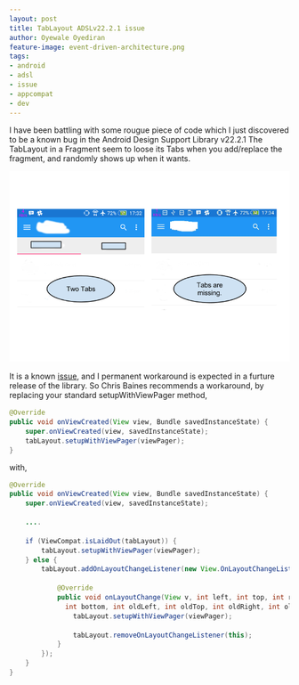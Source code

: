 ```yaml
---
layout: post
title: TabLayout ADSLv22.2.1 issue
author: Oyewale Oyediran
feature-image: event-driven-architecture.png
tags:
- android
- adsl
- issue
- appcompat
- dev
---
```


I have been battling with some rougue piece of code which I just discovered to be a known bug in the Android Design Support Library v22.2.1
The TabLayout in a Fragment seem to loose its Tabs when you add/replace the fragment, and randomly shows up when it wants.

![ADSL Issue](/images/adsl-issue.png)

It is a known [issue], and I permanent workaround is expected in a furture release of the library. So Chris Baines recommends a workaround, by replacing your standard setupWithViewPager method,

```java
@Override
public void onViewCreated(View view, Bundle savedInstanceState) {
    super.onViewCreated(view, savedInstanceState);
    tabLayout.setupWithViewPager(viewPager);
}
```

with,

```java
@Override
public void onViewCreated(View view, Bundle savedInstanceState) {
    super.onViewCreated(view, savedInstanceState);   

    ....  
    
    if (ViewCompat.isLaidOut(tabLayout)) {
        tabLayout.setupWithViewPager(viewPager);
    } else {
        tabLayout.addOnLayoutChangeListener(new View.OnLayoutChangeListener() {

            @Override
            public void onLayoutChange(View v, int left, int top, int right, 
              int bottom, int oldLeft, int oldTop, int oldRight, int oldBottom) {
                tabLayout.setupWithViewPager(viewPager);

                tabLayout.removeOnLayoutChangeListener(this);
            }
        });
    }
}
```



[issue]:https://code.google.com/p/android/issues/detail?id=180462